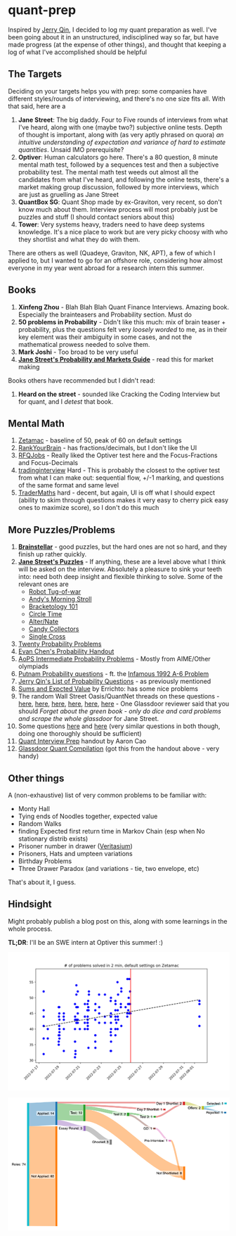 # quant-prep

Inspired by [Jerry Qin](https://jerryqin.com), I decided to log my quant preparation as well. I've been going about it in an unstructured, indisciplined way so far, but have made progress (at the expense of other things), and thought that keeping a log of what I've accomplished should be helpful

## The Targets

Deciding on your targets helps you with prep: some companies have different styles/rounds of interviewing, and there's no one size fits all. With that said, here are a 

1. **Jane Street**: The big daddy. Four to Five rounds of interviews from what I've heard, along with one (maybe two?) subjective online tests. Depth of thought is important, along with (as very aptly phrased on quora) _an intuitive understanding of expectation and variance of hard to estimate quantities_. Unsaid IMO prerequisite?
2. **Optiver**: Human calculators go here. There's a 80 question, 8 minute mental math test, followed by a sequences test and then a subjective probability test. The mental math test weeds out almost all the candidates from what I've heard, and following the online tests, there's a market making group discussion, followed by more interviews, which are just as gruelling as Jane Street
3. **QuantBox SG**: Quant Shop made by ex-Graviton, very recent, so don't know much about them. Interview process will most probably just be puzzles and stuff (I should contact seniors about this)
4. **Tower**: Very systems heavy, traders need to have deep systems knowledge. It's a nice place to work but are very picky choosy with who they shortlist and what they do with them.

There are others as well (Quadeye, Graviton, NK, APT), a few of which I applied to, but I wanted to go for an offshore role, considering how almost everyone in my year went abroad for a research intern this summer.

## Books

1. **Xinfeng Zhou** - Blah Blah Blah Quant Finance Interviews. Amazing book. Especially the brainteasers and Probability section. Must do
2. **50 problems in Probability** - Didn't like this much: mix of brain teaser + probability, plus the questions felt very _loosely worded_ to me, as in their key element was their ambiguity in some cases, and not the mathematical prowess needed to solve them.
3. **Mark Joshi** - Too broad to be very useful
4. **[Jane Street's Probability and Markets Guide](https://www.janestreet.com/probability-markets/)** - read this for market making

Books others have recommended but I didn't read:
1. **Heard on the street** - sounded like Cracking the Coding Interview but for quant, and I _detest_ that book.

## Mental Math

1. [Zetamac](https://arithmetic.zetamac.com) - baseline of 50, peak of 60 on default settings
2. [RankYourBrain](https://rankyourbrain.com/mental-math/) - has fractions/decimals, but I don't like the UI
3. [RFQJobs](https://rfqjobs.com/practice/math/) - Really liked the Optiver test here and the Focus-Fractions and Focus-Decimals
4. [tradinginterview](https://www.tradinginterview.com/courses/mental-arithmetic/quizzes/quiz-hard-arithmetic/) Hard - This is probably the closest to the optiver test from what I can make out: sequential flow, +/-1 marking, and questions of the same format and same level
5. [TraderMaths](https://www.tradermaths.com/math-tests) hard - decent, but again, UI is off what I should expect (ability to skim through questions makes it very easy to cherry pick easy ones to maximize score), so I don't do this much

## More Puzzles/Problems

1. **[Brainstellar](https://brainstellar.com)** - good puzzles, but the hard ones are not so hard, and they finish up rather quickly. 
2. **[Jane Street's Puzzles](https://www.janestreet.com/puzzles/archive/index.html)** - If anything, these are a level above what I think will be asked on the interview. Absolutely a pleasure to sink your teeth into: need both deep insight and flexible thinking to solve. Some of the relevant ones are
    * [Robot Tug-of-war](https://www.janestreet.com/puzzles/robot-tug-of-war-index/)
    * [Andy's Morning Stroll](https://www.janestreet.com/puzzles/current-puzzle/)
    * [Bracketology 101](https://www.janestreet.com/puzzles/bracketology-101-index/)
    * [Circle Time](https://www.janestreet.com/puzzles/circle-time-index/)
    * [Alter/Nate](https://www.janestreet.com/puzzles/alter-nate-index/)
    * [Candy Collectors](https://www.janestreet.com/puzzles/candy-collectors-index/)
    * [Single Cross](https://www.janestreet.com/puzzles/single-cross-index/)
3. [Twenty Probability Problems](https://www.math.ucdavis.edu/~gravner/MAT135A/resources/chpr.pdf)
4. [Evan Chen's Probability Handout](https://web.evanchen.cc/handouts/ProbabilisticMethod/ProbabilisticMethod.pdf)
5. [AoPS Intermediate Probability Problems](https://artofproblemsolving.com/wiki/index.php/Category:Intermediate_Probability_Problems) - Mostly from AIME/Other olympiads
6. [Putnam Probability questions](http://www.math.utoronto.ca/barbeau/putnamprob.pdf) - ft. the [Infamous 1992 A-6 Problem](https://www.youtube.com/watch?v=OkmNXy7er84&ab_channel=3Blue1Brown)
7. [Jerry Qin's List of Probability Questions](https://jerryqin.com/) - as previously mentioned
8. [Sums and Expcted Value](https://codeforces.com/blog/entry/62690) by Errichto: has some nice problems
9. The random Wall Street Oasis/QuantNet threads on these questions - [here](https://quantnet.com/threads/big-list-of-quant-interview-questions-with-answers.36240/), [here](https://quantnet.com/threads/jane-street-interview-questions.3039/), [here](https://quantnet.com/threads/jane-street-capital-second-round-interview.12565/), [here](https://quantnet.com/threads/compilation-of-jane-street-interview-questions.17941/), [here](https://quantnet.com/threads/jane-street-interview-question-needing-help.7591/), [here](https://www.glassdoor.co.in/Interview/Jane-Street-Hong-Kong-Interview-Questions-EI_IE255549.0,11_IL.12,21_IC2308631.htm) - One Glassdoor reviewer said that you should _Forget about the green book - only do dice and card problems and scrape the whole glassdoor_ for Jane Street.
10. Some questions [here](http://williamdemeo.github.io/2014/03/19/probability-quiz/) and [here](https://github.com/ptmminh/quanttest) (very similar questions in both though, doing one thoroughly should be sufficient)
11. [Quant Interview Prep](https://www.math.lsu.edu/~smolinsk/Quant_Interview_Prep.pdf) handout by Aaron Cao
12. [Glassdoor Quant Compilation](https://www.glassdoor.co.in/Interview/quant-interview-questions-SRCH_KO0,5_IP2.htm) (got this from the handout above - very handy)

## Other things

A (non-exhaustive) list of very common problems to be familiar with:
* Monty Hall
* Tying ends of Noodles together, expected value
* Random Walks
* finding Expected first return time in Markov Chain (esp when No stationary distrib exists)
* Prisoner number in drawer ([Veritasium](https://www.youtube.com/watch?v=iSNsgj1OCLA&ab_channel=Veritasium))
* Prisoners, Hats and umpteen variations
* Birthday Problems
* Three Drawer Paradox (and variations - tie, two envelope, etc)

That's about it, I guess.

## Hindsight

Might probably publish a blog post on this, along with some learnings in the whole process.

**TL;DR**: I'll be an SWE intern at Optiver this summer! :)

![zetamac scores](zetamac_plot.png)

![Intern search](intern-search.png)
